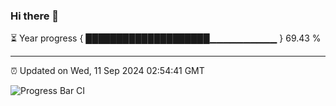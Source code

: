 ### Hi there 👋

⏳ Year progress { ████████████████████▁▁▁▁▁▁▁▁▁▁ } 69.43 %

---

⏰ Updated on Wed, 11 Sep 2024 02:54:41 GMT

![Progress Bar CI](https://github.com/IshwaranRudhara/GIT-ACTION/workflows/Progress%20Bar%20CI/badge.svg)
